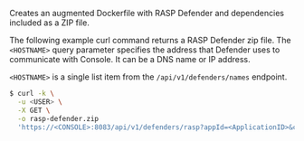 Creates an augmented Dockerfile with RASP Defender and dependencies included as a ZIP file.

The following example curl command returns a RASP Defender zip file.
The `<HOSTNAME>` query parameter specifies the address that Defender uses to communicate with Console.
It can be a DNS name or IP address.

`<HOSTNAME>` is a single list item from the `/api/v1/defenders/names` endpoint.

```bash
$ curl -k \
  -u <USER> \
  -X GET \
  -o rasp-defender.zip
  'https://<CONSOLE>:8083/api/v1/defenders/rasp?appId=<ApplicationID>&consoleaddr=<HOSTNAME>&dataFolder=<FolderName>&dockerfile=<PathToDockerfile>'
```
